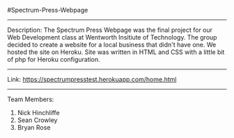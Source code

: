 #Spectrum-Press-Webpage
________________________________________________________________________________________________________
Description:
The Spectrum Press Webpage was the final project for our Web Development class at Wentworth Insitiute of Technology. The group decided to create a website for a local business that didn't have one. We hosted the site on Heroku. Site was written in HTML and CSS with a little bit of php for Heroku configuration.

________________________________________________________________________________________________________
Link:
https://spectrumpresstest.herokuapp.com/home.html
________________________________________________________________________________________________________
Team Members:
1) Nick Hinchliffe 
2) Sean Crowley 
3) Bryan Rose
 
